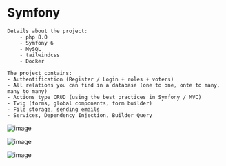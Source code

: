 ﻿# Symfony

    Details about the project:
        - php 8.0
        - Symfony 6
        - MySQL
        - tailwindcss
        - Docker

    The project contains:
    - Authentification (Register / Login + roles + voters)
    - All relations you can find in a database (one to one, onte to many, many to many)
    - Actions type CRUD (using the best practices in Symfony / MVC)
    - Twig (forms, global components, form builder)
    - File storage, sending emails
    - Services, Dependency Injection, Builder Query

![image](https://github.com/user-attachments/assets/b1a99a7e-f084-476e-9f8e-cc92f5e67166)

![image](https://github.com/user-attachments/assets/39ce5f9f-a874-4e5a-9a05-a164d3e5e935)

![image](https://github.com/user-attachments/assets/7283ae97-9266-4535-884b-e2964d83f0a0)


